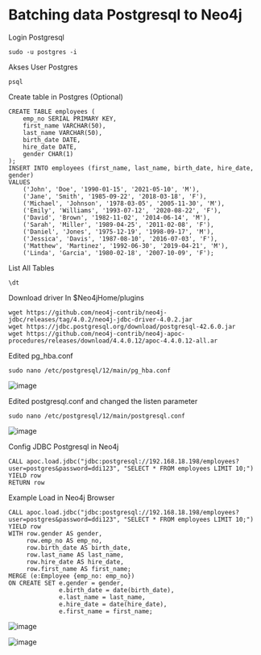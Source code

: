 # Batching data Postgresql to Neo4j

Login Postgresql
    
    sudo -u postgres -i

Akses User Postgres

    psql

Create table in Postgres (Optional)

    CREATE TABLE employees (
        emp_no SERIAL PRIMARY KEY,
        first_name VARCHAR(50),
        last_name VARCHAR(50),
        birth_date DATE,
        hire_date DATE,
        gender CHAR(1)
    );
    INSERT INTO employees (first_name, last_name, birth_date, hire_date, gender)
    VALUES
        ('John', 'Doe', '1990-01-15', '2021-05-10', 'M'),
        ('Jane', 'Smith', '1985-09-22', '2018-03-18', 'F'),
        ('Michael', 'Johnson', '1978-03-05', '2005-11-30', 'M'),
        ('Emily', 'Williams', '1993-07-12', '2020-08-22', 'F'),
        ('David', 'Brown', '1982-11-02', '2014-06-14', 'M'),
        ('Sarah', 'Miller', '1989-04-25', '2011-02-08', 'F'),
        ('Daniel', 'Jones', '1975-12-19', '1998-09-17', 'M'),
        ('Jessica', 'Davis', '1987-08-10', '2016-07-03', 'F'),
        ('Matthew', 'Martinez', '1992-06-30', '2019-04-21', 'M'),
        ('Linda', 'Garcia', '1980-02-18', '2007-10-09', 'F');

List All Tables

    \dt

Download driver In $Neo4jHome/plugins

    wget https://github.com/neo4j-contrib/neo4j-jdbc/releases/tag/4.0.2/neo4j-jdbc-driver-4.0.2.jar
    wget https://jdbc.postgresql.org/download/postgresql-42.6.0.jar
    wget https://github.com/neo4j-contrib/neo4j-apoc-procedures/releases/download/4.4.0.12/apoc-4.4.0.12-all.ar

Edited pg_hba.conf
 
    sudo nano /etc/postgresql/12/main/pg_hba.conf

![image](https://github.com/arliputraa/batch-data-postgresql-to-neo4j/assets/110078907/a7401432-fec0-45b7-9566-fa08f89c902a)

Edited postgresql.conf and changed the listen parameter

    sudo nano /etc/postgresql/12/main/postgresql.conf

![image](https://github.com/arliputraa/batch-data-postgresql-to-neo4j/assets/110078907/d2b49a62-13fc-4b83-9c9f-6511f185f109)

Config JDBC Postgresql in Neo4j

    CALL apoc.load.jdbc("jdbc:postgresql://192.168.18.198/employees?user=postgres&password=ddi123", "SELECT * FROM employees LIMIT 10;")
    YIELD row
    RETURN row

Example Load in Neo4j Browser 

    CALL apoc.load.jdbc("jdbc:postgresql://192.168.18.198/employees?user=postgres&password=ddi123", "SELECT * FROM employees LIMIT 10;")
    YIELD row
    WITH row.gender AS gender,
         row.emp_no AS emp_no,
         row.birth_date AS birth_date,
         row.last_name AS last_name,
         row.hire_date AS hire_date,
         row.first_name AS first_name;
    MERGE (e:Employee {emp_no: emp_no})
    ON CREATE SET e.gender = gender,
                  e.birth_date = date(birth_date),
                  e.last_name = last_name,
                  e.hire_date = date(hire_date),
                  e.first_name = first_name;

![image](https://github.com/arliputraa/batch-data-postgresql-to-neo4j/assets/110078907/58d63e7f-3697-4133-b653-b01fa1663345)

![image](https://github.com/arliputraa/batch-data-postgresql-to-neo4j/assets/110078907/e759c5ee-99c6-44bc-b6ba-d1a269564044)










